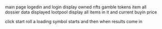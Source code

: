
main page
    logedin and login
    display owned nfts
    gamble tokens
item
    all dossier data displayed
lootpool
    display all items in it and current buyin price

click start roll a loading symbol starts and then when results come in